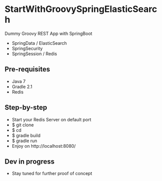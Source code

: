 # StartWithGroovySpringElasticSearch
Dummy Groovy REST App with SpringBoot
 - SpringData / ElasticSearch
 - SpringSecurity
 - SpringSession / Redis

## Pre-requisites
 - Java 7
 - Gradle 2.1
 - Redis

## Step-by-step
 - Start your Redis Server on default port
 - $ git clone <this repo>
 - $ cd <this repo>
 - $ gradle build
 - $ gradle run
 - Enjoy on http://localhost:8080/
 
## Dev in progress
 - Stay tuned for further proof of concept
